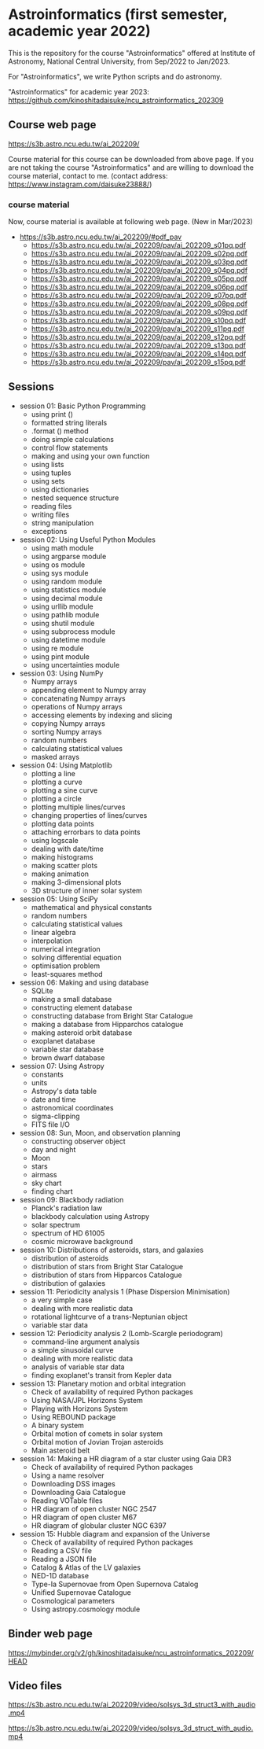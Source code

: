 # Astroinformatics (first semester, academic year 2022) #

This is the repository for the course "Astroinformatics" offered at Institute of Astronomy, National Central University, from Sep/2022 to Jan/2023.

For "Astroinformatics", we write Python scripts and do astronomy.

"Astroinformatics" for academic year 2023: https://github.com/kinoshitadaisuke/ncu_astroinformatics_202309

## Course web page ##

https://s3b.astro.ncu.edu.tw/ai_202209/

Course material for this course can be downloaded from above page.
If you are not taking the course "Astroinformatics" and are willing to download the course material, contact to me.
(contact address: https://www.instagram.com/daisuke23888/)

### course material ###

Now, course material is available at following web page. (New in Mar/2023)

- https://s3b.astro.ncu.edu.tw/ai_202209/#pdf_pav
  - https://s3b.astro.ncu.edu.tw/ai_202209/pav/ai_202209_s01pq.pdf
  - https://s3b.astro.ncu.edu.tw/ai_202209/pav/ai_202209_s02pq.pdf
  - https://s3b.astro.ncu.edu.tw/ai_202209/pav/ai_202209_s03pq.pdf
  - https://s3b.astro.ncu.edu.tw/ai_202209/pav/ai_202209_s04pq.pdf
  - https://s3b.astro.ncu.edu.tw/ai_202209/pav/ai_202209_s05pq.pdf
  - https://s3b.astro.ncu.edu.tw/ai_202209/pav/ai_202209_s06pq.pdf
  - https://s3b.astro.ncu.edu.tw/ai_202209/pav/ai_202209_s07pq.pdf
  - https://s3b.astro.ncu.edu.tw/ai_202209/pav/ai_202209_s08pq.pdf
  - https://s3b.astro.ncu.edu.tw/ai_202209/pav/ai_202209_s09pq.pdf
  - https://s3b.astro.ncu.edu.tw/ai_202209/pav/ai_202209_s10pq.pdf
  - https://s3b.astro.ncu.edu.tw/ai_202209/pav/ai_202209_s11pq.pdf
  - https://s3b.astro.ncu.edu.tw/ai_202209/pav/ai_202209_s12pq.pdf
  - https://s3b.astro.ncu.edu.tw/ai_202209/pav/ai_202209_s13pq.pdf
  - https://s3b.astro.ncu.edu.tw/ai_202209/pav/ai_202209_s14pq.pdf
  - https://s3b.astro.ncu.edu.tw/ai_202209/pav/ai_202209_s15pq.pdf

## Sessions ##

- session 01: Basic Python Programming
  - using print ()
  - formatted string literals
  - .format () method
  - doing simple calculations
  - control flow statements
  - making and using your own function
  - using lists
  - using tuples
  - using sets
  - using dictionaries
  - nested sequence structure
  - reading files
  - writing files
  - string manipulation
  - exceptions
- session 02: Using Useful Python Modules
  - using math module
  - using argparse module
  - using os module
  - using sys module
  - using random module
  - using statistics module
  - using decimal module
  - using urllib module
  - using pathlib module
  - using shutil module
  - using subprocess module
  - using datetime module
  - using re module
  - using pint module
  - using uncertainties module
- session 03: Using NumPy
  - Numpy arrays
  - appending element to Numpy array
  - concatenating Numpy arrays
  - operations of Numpy arrays
  - accessing elements by indexing and slicing
  - copying Numpy arrays
  - sorting Numpy arrays
  - random numbers
  - calculating statistical values
  - masked arrays
- session 04: Using Matplotlib
  - plotting a line
  - plotting a curve
  - plotting a sine curve
  - plotting a circle
  - plotting multiple lines/curves
  - changing properties of lines/curves
  - plotting data points
  - attaching errorbars to data points
  - using logscale
  - dealing with date/time
  - making histograms
  - making scatter plots
  - making animation
  - making 3-dimensional plots
  - 3D structure of inner solar system
- session 05: Using SciPy
  - mathematical and physical constants
  - random numbers
  - calculating statistical values
  - linear algebra
  - interpolation
  - numerical integration
  - solving differential equation
  - optimisation problem
  - least-squares method
- session 06: Making and using database
  - SQLite
  - making a small database
  - constructing element database
  - constructing database from Bright Star Catalogue
  - making a database from Hipparchos catalogue
  - making asteroid orbit database
  - exoplanet database
  - variable star database
  - brown dwarf database
- session 07: Using Astropy
  - constants
  - units
  - Astropy's data table
  - date and time
  - astronomical coordinates
  - sigma-clipping
  - FITS file I/O
- session 08: Sun, Moon, and observation planning
  - constructing observer object
  - day and night
  - Moon
  - stars
  - airmass
  - sky chart
  - finding chart
- session 09: Blackbody radiation
  - Planck's radiation law
  - blackbody calculation using Astropy
  - solar spectrum
  - spectrum of HD 61005
  - cosmic microwave background
- session 10: Distributions of asteroids, stars, and galaxies
  - distribution of asteroids
  - distribution of stars from Bright Star Catalogue
  - distribution of stars from Hipparcos Catalogue
  - distribution of galaxies
- session 11: Periodicity analysis 1 (Phase Dispersion Minimisation)
  - a very simple case
  - dealing with more realistic data
  - rotational lightcurve of a trans-Neptunian object
  - variable star data
- session 12: Periodicity analysis 2 (Lomb-Scargle periodogram)
  - command-line argument analysis
  - a simple sinusoidal curve
  - dealing with more realistic data
  - analysis of variable star data
  - finding exoplanet's transit from Kepler data
- session 13: Planetary motion and orbital integration
  - Check of availability of required Python packages
  - Using NASA/JPL Horizons System
  - Playing with Horizons System
  - Using REBOUND package
  - A binary system
  - Orbital motion of comets in solar system
  - Orbital motion of Jovian Trojan asteroids
  - Main asteroid belt
- session 14: Making a HR diagram of a star cluster using Gaia DR3
  - Check of availability of required Python packages
  - Using a name resolver
  - Downloading DSS images
  - Downloading Gaia Catalogue
  - Reading VOTable files
  - HR diagram of open cluster NGC 2547
  - HR diagram of open cluster M67
  - HR diagram of globular cluster NGC 6397
- session 15: Hubble diagram and expansion of the Universe
  - Check of availability of required Python packages
  - Reading a CSV file
  - Reading a JSON file
  - Catalog & Atlas of the LV galaxies
  - NED-1D database
  - Type-Ia Supernovae from Open Supernova Catalog
  - Unified Supernovae Catalogue
  - Cosmological parameters
  - Using astropy.cosmology module

## Binder web page ##

https://mybinder.org/v2/gh/kinoshitadaisuke/ncu_astroinformatics_202209/HEAD

## Video files ##

https://s3b.astro.ncu.edu.tw/ai_202209/video/solsys_3d_struct3_with_audio.mp4

https://s3b.astro.ncu.edu.tw/ai_202209/video/solsys_3d_struct_with_audio.mp4
